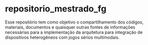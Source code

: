 # repositorio_mestrado_fg
Esse repositório tem como objetivo o compartilhamento dos códigos, materiais, documentos e quaisquer outras fontes de informações necessárias para a implementação da arquitetura para integração de dispositivos heterogêneos com jogos sérios multimodais.
